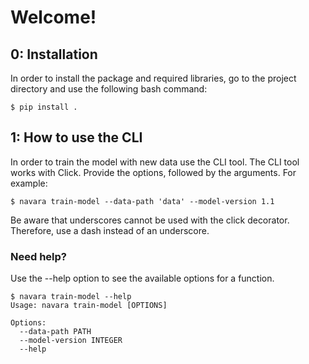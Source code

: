 # Welcome!

## 0: Installation
In order to install the package and required libraries, go to the project directory and
use the following bash command:
```
$ pip install . 
```

## 1: How to use the CLI

In order to train the model with new data use the CLI tool.
The CLI tool works with Click. 
Provide the options, followed by the arguments. 
For example: 
```
$ navara train-model --data-path 'data' --model-version 1.1

```

Be aware that underscores cannot be used with the click decorator. 
Therefore, use a dash instead of an underscore.

### Need help?
Use the --help option to see the available options for a function.
```
$ navara train-model --help
Usage: navara train-model [OPTIONS]

Options:
  --data-path PATH
  --model-version INTEGER
  --help   
```